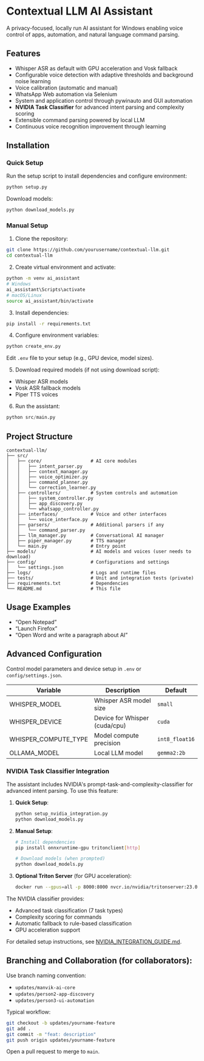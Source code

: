 # Contextual LLM AI Assistant

A privacy-focused, locally run AI assistant for Windows enabling voice control of apps, automation, and natural language command parsing.

## Features

- Whisper ASR as default with GPU acceleration and Vosk fallback
- Configurable voice detection with adaptive thresholds and background noise learning
- Voice calibration (automatic and manual)
- WhatsApp Web automation via Selenium
- System and application control through pywinauto and GUI automation
- **NVIDIA Task Classifier** for advanced intent parsing and complexity scoring
- Extensible command parsing powered by local LLM
- Continuous voice recognition improvement through learning

## Installation

### Quick Setup

Run the setup script to install dependencies and configure environment:
```python
python setup.py
```

Download models:
```python
python download_models.py
```

### Manual Setup

1. Clone the repository:
```bash
git clone https://github.com/yourusername/contextual-llm.git
cd contextual-llm
```

2. Create virtual environment and activate:
```bash
python -m venv ai_assistant
# Windows
ai_assistant\Scripts\activate
# macOS/Linux
source ai_assistant/bin/activate
```

3. Install dependencies:
```bash
pip install -r requirements.txt
```

4. Configure environment variables:
```bash
python create_env.py
```

Edit `.env` file to your setup (e.g., GPU device, model sizes).

5. Download required models (if not using download script):
- Whisper ASR models
- Vosk ASR fallback models
- Piper TTS voices

6. Run the assistant:
```python
python src/main.py
```

## Project Structure

```
contextual-llm/
├── src/
│   ├── core/                  # AI core modules
│   │   ├── intent_parser.py
│   │   ├── context_manager.py
│   │   ├── voice_optimizer.py
│   │   ├── command_planner.py
│   │   └── correction_learner.py
│   ├── controllers/           # System controls and automation
│   │   ├── system_controller.py
│   │   ├── app_discovery.py
│   │   └── whatsapp_controller.py
│   ├── interfaces/            # Voice and other interfaces
│   │   └── voice_interface.py
│   ├── parsers/               # Additional parsers if any
│   │   └── command_parser.py
│   ├── llm_manager.py         # Conversational AI manager
│   ├── piper_manager.py       # TTS manager
│   └── main.py                # Entry point
├── models/                    # AI models and voices (user needs to download)
├── config/                    # Configurations and settings
│   └── settings.json
├── logs/                      # Logs and runtime files
├── tests/                     # Unit and integration tests (private)
├── requirements.txt           # Dependencies
└── README.md                  # This file
```

## Usage Examples

- “Open Notepad”
- “Launch Firefox”
- “Open Word and write a paragraph about AI”

## Advanced Configuration

Control model parameters and device setup in `.env` or `config/settings.json`.

| Variable           | Description                     | Default      |
|--------------------|---------------------------------|--------------|
| WHISPER_MODEL      | Whisper ASR model size          | `small`      |
| WHISPER_DEVICE     | Device for Whisper (cuda/cpu)  | `cuda`       |
| WHISPER_COMPUTE_TYPE | Model compute precision        | `int8_float16` |
| OLLAMA_MODEL       | Local LLM model                 | `gemma2:2b`  |

### NVIDIA Task Classifier Integration

The assistant includes NVIDIA's prompt-task-and-complexity-classifier for advanced intent parsing. To use this feature:

1. **Quick Setup**:
   ```bash
   python setup_nvidia_integration.py
   python download_models.py
   ```

2. **Manual Setup**:
   ```bash
   # Install dependencies
   pip install onnxruntime-gpu tritonclient[http]
   
   # Download models (when prompted)
   python download_models.py
   ```

3. **Optional Triton Server** (for GPU acceleration):
   ```bash
   docker run --gpus=all -p 8000:8000 nvcr.io/nvidia/tritonserver:23.09-py3
   ```

The NVIDIA classifier provides:
- Advanced task classification (7 task types)
- Complexity scoring for commands
- Automatic fallback to rule-based classification
- GPU acceleration support

For detailed setup instructions, see [NVIDIA_INTEGRATION_GUIDE.md](NVIDIA_INTEGRATION_GUIDE.md).

## Branching and Collaboration (for collaborators):

Use branch naming convention:

- `updates/manvik-ai-core`
- `updates/person2-app-discovery`
- `updates/person3-ui-automation`

Typical workflow:

```bash
git checkout -b updates/yourname-feature
git add .
git commit -m "feat: description"
git push origin updates/yourname-feature
```

Open a pull request to merge to `main`.
